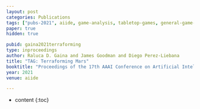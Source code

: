 ```yaml
---
layout: post
categories: Publications
tags: ["pubs-2021", aiide, game-analysis, tabletop-games, general-game-playing, rhea, mcts, terraforming-mars]
paper: true
hidden: true

pubid: gaina2021terraforming
type: inproceedings
author: Raluca D. Gaina and James Goodman and Diego Perez-Liebana
title: "TAG: Terraforming Mars"
booktitle: "Proceedings of the 17th AAAI Conference on Artificial Intelligence and Interactive Digital Entertainment"
year: 2021
venue: aiide

---
```


* content
{:toc}

